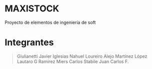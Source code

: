 # MAXISTOCK
Proyecto de elementos de ingeniería de soft

# Integrantes
> Giulianetti Javier
> Iglesias Nahuel
> Loureiro Alejo
> Martínez López Lautaro G
> Ramirez Miers Carlos
> Stabile Juan Carlos F.
